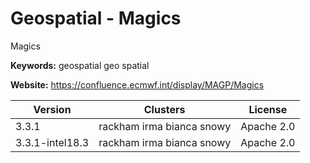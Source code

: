 # Geospatial - Magics

Magics

**Keywords:** geospatial geo spatial

**Website:** <https://confluence.ecmwf.int/display/MAGP/Magics>

| Version | Clusters | License |
| ------- | -------- | ------- |
| 3.3.1 | rackham irma bianca snowy | Apache 2.0 |
| 3.3.1-intel18.3 | rackham irma bianca snowy | Apache 2.0 |
